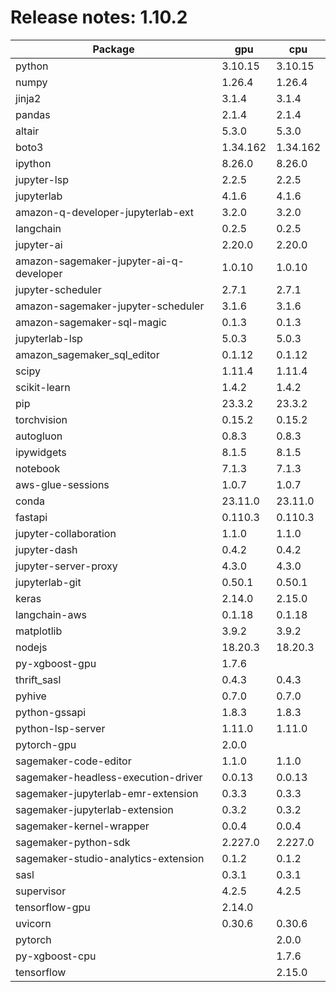 # Release notes: 1.10.2

Package | gpu| cpu
---|---|---
python|3.10.15|3.10.15
numpy|1.26.4|1.26.4
jinja2|3.1.4|3.1.4
pandas|2.1.4|2.1.4
altair|5.3.0|5.3.0
boto3|1.34.162|1.34.162
ipython|8.26.0|8.26.0
jupyter-lsp|2.2.5|2.2.5
jupyterlab|4.1.6|4.1.6
amazon-q-developer-jupyterlab-ext|3.2.0|3.2.0
langchain|0.2.5|0.2.5
jupyter-ai|2.20.0|2.20.0
amazon-sagemaker-jupyter-ai-q-developer|1.0.10|1.0.10
jupyter-scheduler|2.7.1|2.7.1
amazon-sagemaker-jupyter-scheduler|3.1.6|3.1.6
amazon-sagemaker-sql-magic|0.1.3|0.1.3
jupyterlab-lsp|5.0.3|5.0.3
amazon_sagemaker_sql_editor|0.1.12|0.1.12
scipy|1.11.4|1.11.4
scikit-learn|1.4.2|1.4.2
pip|23.3.2|23.3.2
torchvision|0.15.2|0.15.2
autogluon|0.8.3|0.8.3
ipywidgets|8.1.5|8.1.5
notebook|7.1.3|7.1.3
aws-glue-sessions|1.0.7|1.0.7
conda|23.11.0|23.11.0
fastapi|0.110.3|0.110.3
jupyter-collaboration|1.1.0|1.1.0
jupyter-dash|0.4.2|0.4.2
jupyter-server-proxy|4.3.0|4.3.0
jupyterlab-git|0.50.1|0.50.1
keras|2.14.0|2.15.0
langchain-aws|0.1.18|0.1.18
matplotlib|3.9.2|3.9.2
nodejs|18.20.3|18.20.3
py-xgboost-gpu|1.7.6| 
thrift_sasl|0.4.3|0.4.3
pyhive|0.7.0|0.7.0
python-gssapi|1.8.3|1.8.3
python-lsp-server|1.11.0|1.11.0
pytorch-gpu|2.0.0| 
sagemaker-code-editor|1.1.0|1.1.0
sagemaker-headless-execution-driver|0.0.13|0.0.13
sagemaker-jupyterlab-emr-extension|0.3.3|0.3.3
sagemaker-jupyterlab-extension|0.3.2|0.3.2
sagemaker-kernel-wrapper|0.0.4|0.0.4
sagemaker-python-sdk|2.227.0|2.227.0
sagemaker-studio-analytics-extension|0.1.2|0.1.2
sasl|0.3.1|0.3.1
supervisor|4.2.5|4.2.5
tensorflow-gpu|2.14.0| 
uvicorn|0.30.6|0.30.6
pytorch| |2.0.0
py-xgboost-cpu| |1.7.6
tensorflow| |2.15.0
